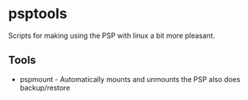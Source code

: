# psptools

Scripts for making using the PSP with linux a bit more pleasant.

## Tools
- pspmount - Automatically mounts and unmounts the PSP also does backup/restore
